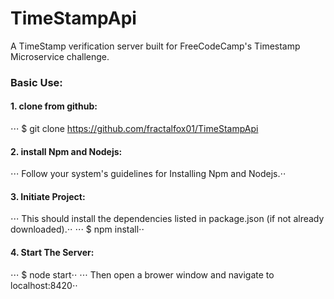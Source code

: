 # TimeStampApi
A TimeStamp verification server built for FreeCodeCamp's Timestamp Microservice challenge.

### Basic Use:
#### 1. clone from github:
⋅⋅⋅ $ git clone https://github.com/fractalfox01/TimeStampApi
#### 2. install Npm and Nodejs:
⋅⋅⋅ Follow your system's guidelines for Installing Npm and Nodejs.⋅⋅
#### 3. Initiate Project:
⋅⋅⋅ This should install the dependencies listed in package.json (if not already downloaded).⋅⋅
⋅⋅⋅ $ npm install⋅⋅
#### 4. Start The Server:
⋅⋅⋅ $ node start⋅⋅
⋅⋅⋅ Then open a brower window and navigate to localhost:8420⋅⋅
